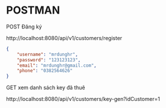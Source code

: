 # POSTMAN

POST Đăng ký

http://localhost:8080/api/v1/customers/register

```json
{
    "username": "mrdunghr",
    "password": "123123123",
    "email": "mrdunghr@gmail.com",
    "phone": "0382564626"
}
```

GET xem danh sách key đã thuê

http://localhost:8080/api/v1/customers/key-gen?idCustomer=1
